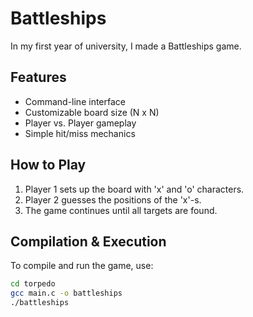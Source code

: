 # Battleships

In my first year of university, I made a Battleships game.

## Features
- Command-line interface
- Customizable board size (N x N)
- Player vs. Player gameplay
- Simple hit/miss mechanics

## How to Play
1. Player 1 sets up the board with 'x' and 'o' characters.
2. Player 2 guesses the positions of the 'x'-s.
3. The game continues until all targets are found.

## Compilation & Execution
To compile and run the game, use:
```sh
cd torpedo
gcc main.c -o battleships
./battleships
```
